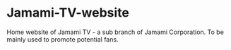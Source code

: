 # Jamami-TV-website
Home website of Jamami TV - a sub branch of Jamami Corporation. To be mainly used to promote potential fans.
